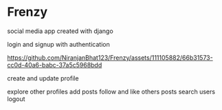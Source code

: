 # Frenzy
social media app created with django 





login and signup with authentication


https://github.com/NiranjanBhat123/Frenzy/assets/111105882/66b31573-cc0d-40a6-babc-37a5c5968bdd





create and update profile



explore other profiles
add posts
follow and like others posts
search users
logout
